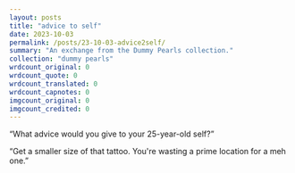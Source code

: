 ```yaml
---
layout: posts
title: "advice to self"
date: 2023-10-03
permalink: /posts/23-10-03-advice2self/
summary: "An exchange from the Dummy Pearls collection."
collection: "dummy pearls"
wrdcount_original: 0
wrdcount_quote: 0
wrdcount_translated: 0
wrdcount_capnotes: 0
imgcount_original: 0
imgcount_credited: 0
---
```

<p class="text-customspace">“What advice would you give to your 25-year-old self?”</p>
<p class="text-customspace">“Get a smaller size of that tattoo. You're wasting a prime location for a meh one.”</p>

